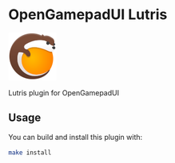 # OpenGamepadUI Lutris

![](./docs/icon.png)

Lutris plugin for OpenGamepadUI

## Usage

You can build and install this plugin with:

```bash
make install
```
